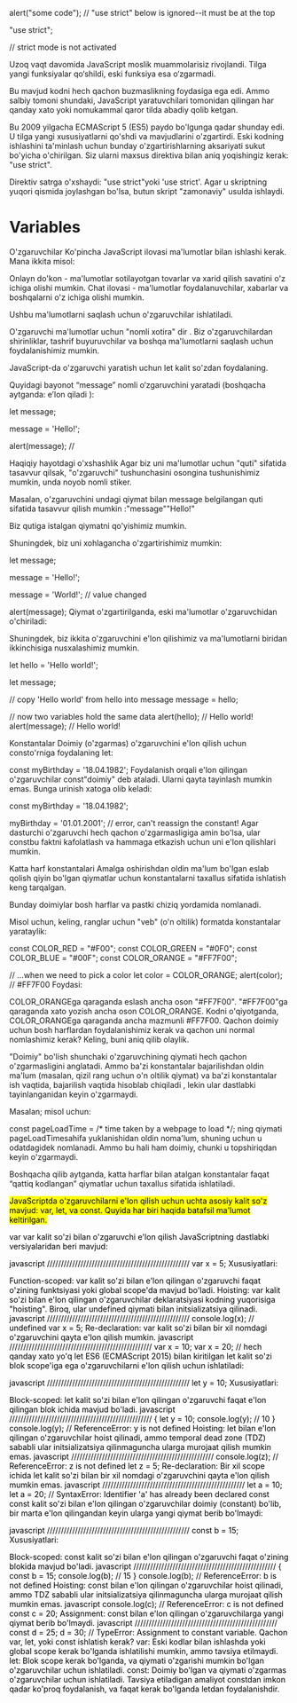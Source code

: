 alert("some code");
// "use strict" below is ignored--it must be at the top

"use strict";

// strict mode is not activated

Uzoq vaqt davomida JavaScript moslik muammolarisiz rivojlandi. Tilga yangi funksiyalar qo‘shildi, eski funksiya esa o‘zgarmadi.

Bu mavjud kodni hech qachon buzmaslikning foydasiga ega edi. Ammo salbiy tomoni shundaki, JavaScript yaratuvchilari tomonidan qilingan har qanday xato yoki nomukammal qaror tilda abadiy qolib ketgan.

Bu 2009 yilgacha ECMAScript 5 (ES5) paydo bo'lgunga qadar shunday edi. U tilga yangi xususiyatlarni qo'shdi va mavjudlarini o'zgartirdi. Eski kodning ishlashini ta'minlash uchun bunday o'zgartirishlarning aksariyati sukut bo'yicha o'chirilgan. Siz ularni maxsus direktiva bilan aniq yoqishingiz kerak: "use strict".

Direktiv satrga o'xshaydi: "use strict"yoki 'use strict'. Agar u skriptning yuqori qismida joylashgan bo'lsa, butun skript "zamonaviy" usulda ishlaydi.


<h1>Variables</h1>

O'zgaruvchilar
Ko'pincha JavaScript ilovasi ma'lumotlar bilan ishlashi kerak. Mana ikkita misol:

Onlayn do'kon - ma'lumotlar sotilayotgan tovarlar va xarid qilish savatini o'z ichiga olishi mumkin.
Chat ilovasi - ma'lumotlar foydalanuvchilar, xabarlar va boshqalarni o'z ichiga olishi mumkin.

Ushbu ma'lumotlarni saqlash uchun o'zgaruvchilar ishlatiladi.

O'zgaruvchi ma'lumotlar uchun "nomli xotira" dir . Biz o'zgaruvchilardan shirinliklar, tashrif buyuruvchilar va boshqa ma'lumotlarni saqlash uchun foydalanishimiz mumkin.

JavaScript-da o'zgaruvchi yaratish uchun let kalit so'zdan foydalaning.

Quyidagi bayonot “message” nomli o‘zgaruvchini yaratadi (boshqacha aytganda: e’lon qiladi ):

let message;

message = 'Hello!';

alert(message); // 


Haqiqiy hayotdagi o'xshashlik
Agar biz uni ma'lumotlar uchun "quti" sifatida tasavvur qilsak, "o'zgaruvchi" tushunchasini osongina tushunishimiz mumkin, unda noyob nomli stiker.

Masalan, o'zgaruvchini undagi qiymat bilan message belgilangan quti sifatida tasavvur qilish mumkin :"message""Hello!"


Biz qutiga istalgan qiymatni qo'yishimiz mumkin.

Shuningdek, biz uni xohlagancha o'zgartirishimiz mumkin:

let message;

message = 'Hello!';

message = 'World!'; // value changed

alert(message);
Qiymat o'zgartirilganda, eski ma'lumotlar o'zgaruvchidan o'chiriladi:


Shuningdek, biz ikkita o'zgaruvchini e'lon qilishimiz va ma'lumotlarni biridan ikkinchisiga nusxalashimiz mumkin.

let hello = 'Hello world!';

let message;

// copy 'Hello world' from hello into message
message = hello;

// now two variables hold the same data
alert(hello); // Hello world!
alert(message); // Hello world!


Konstantalar
Doimiy (o'zgarmas) o'zgaruvchini e'lon qilish uchun consto'rniga foydalaning let:

const myBirthday = '18.04.1982';
Foydalanish orqali e'lon qilingan o'zgaruvchilar const"doimiy" deb ataladi. Ularni qayta tayinlash mumkin emas. Bunga urinish xatoga olib keladi:

const myBirthday = '18.04.1982';

myBirthday = '01.01.2001'; // error, can't reassign the constant!
Agar dasturchi o'zgaruvchi hech qachon o'zgarmasligiga amin bo'lsa, ular constbu faktni kafolatlash va hammaga etkazish uchun uni e'lon qilishlari mumkin.

Katta harf konstantalari
Amalga oshirishdan oldin ma'lum bo'lgan eslab qolish qiyin bo'lgan qiymatlar uchun konstantalarni taxallus sifatida ishlatish keng tarqalgan.

Bunday doimiylar bosh harflar va pastki chiziq yordamida nomlanadi.

Misol uchun, keling, ranglar uchun "veb" (o'n oltilik) formatda konstantalar yarataylik:

const COLOR_RED = "#F00";
const COLOR_GREEN = "#0F0";
const COLOR_BLUE = "#00F";
const COLOR_ORANGE = "#FF7F00";

// ...when we need to pick a color
let color = COLOR_ORANGE;
alert(color); // #FF7F00
Foydasi:

COLOR_ORANGEga qaraganda eslash ancha oson "#FF7F00".
"#FF7F00"ga qaraganda xato yozish ancha oson COLOR_ORANGE.
Kodni o'qiyotganda, COLOR_ORANGEga qaraganda ancha mazmunli #FF7F00.
Qachon doimiy uchun bosh harflardan foydalanishimiz kerak va qachon uni normal nomlashimiz kerak? Keling, buni aniq qilib olaylik.

"Doimiy" bo'lish shunchaki o'zgaruvchining qiymati hech qachon o'zgarmasligini anglatadi. Ammo ba'zi konstantalar bajarilishdan oldin ma'lum (masalan, qizil rang uchun o'n oltilik qiymat) va ba'zi konstantalar ish vaqtida, bajarilish vaqtida hisoblab chiqiladi , lekin ular dastlabki tayinlanganidan keyin o'zgarmaydi.

Masalan; misol uchun:

const pageLoadTime = /* time taken by a webpage to load */;
ning qiymati pageLoadTimesahifa yuklanishidan oldin noma'lum, shuning uchun u odatdagidek nomlanadi. Ammo bu hali ham doimiy, chunki u topshiriqdan keyin o'zgarmaydi.

Boshqacha qilib aytganda, katta harflar bilan atalgan konstantalar faqat “qattiq kodlangan” qiymatlar uchun taxallus sifatida ishlatiladi.

<mark>
JavaScriptda o'zgaruvchilarni e'lon qilish uchun uchta asosiy kalit so'z mavjud: var, let, va const. Quyida har biri haqida batafsil ma'lumot keltirilgan.

var
var kalit so'zi bilan o'zgaruvchi e'lon qilish JavaScriptning dastlabki versiyalaridan beri mavjud:

javascript
///////////////////////////////////////////////////
var x = 5;
Xususiyatlari:

Function-scoped: var kalit so'zi bilan e'lon qilingan o'zgaruvchi faqat o'zining funktsiyasi yoki global scope'da mavjud bo'ladi.
Hoisting: var kalit so'zi bilan e'lon qilingan o'zgaruvchilar deklaratsiyasi kodning yuqorisiga "hoisting". Biroq, ular undefined qiymati bilan initsializatsiya qilinadi.
javascript
///////////////////////////////////////////////////
console.log(x); // undefined
var x = 5;
Re-declaration: var kalit so'zi bilan bir xil nomdagi o'zgaruvchini qayta e'lon qilish mumkin.
javascript
///////////////////////////////////////////////////
var x = 10;
var x = 20; // hech qanday xato yo'q
let
ES6 (ECMAScript 2015) bilan kiritilgan let kalit so'zi blok scope'iga ega o'zgaruvchilarni e'lon qilish uchun ishlatiladi:

javascript
///////////////////////////////////////////////////
let y = 10;
Xususiyatlari:

Block-scoped: let kalit so'zi bilan e'lon qilingan o'zgaruvchi faqat e'lon qilingan blok ichida mavjud bo'ladi.
javascript
///////////////////////////////////////////////////
{
    let y = 10;
    console.log(y); // 10
}
console.log(y); // ReferenceError: y is not defined
Hoisting: let bilan e'lon qilingan o'zgaruvchilar hoist qilinadi, ammo temporal dead zone (TDZ) sababli ular initsializatsiya qilinmaguncha ularga murojaat qilish mumkin emas.
javascript
///////////////////////////////////////////////////
console.log(z); // ReferenceError: z is not defined
let z = 5;
Re-declaration: Bir xil scope ichida let kalit so'zi bilan bir xil nomdagi o'zgaruvchini qayta e'lon qilish mumkin emas.
javascript
///////////////////////////////////////////////////
let a = 10;
let a = 20; // SyntaxError: Identifier 'a' has already been declared
const
const kalit so'zi bilan e'lon qilingan o'zgaruvchilar doimiy (constant) bo'lib, bir marta e'lon qilingandan keyin ularga yangi qiymat berib bo'lmaydi:

javascript
///////////////////////////////////////////////////
const b = 15;
Xususiyatlari:

Block-scoped: const kalit so'zi bilan e'lon qilingan o'zgaruvchi faqat o'zining blokida mavjud bo'ladi.
javascript
///////////////////////////////////////////////////
{
    const b = 15;
    console.log(b); // 15
}
console.log(b); // ReferenceError: b is not defined
Hoisting: const bilan e'lon qilingan o'zgaruvchilar hoist qilinadi, ammo TDZ sababli ular initsializatsiya qilinmaguncha ularga murojaat qilish mumkin emas.
javascript
console.log(c); // ReferenceError: c is not defined
const c = 20;
Assignment: const bilan e'lon qilingan o'zgaruvchilarga yangi qiymat berib bo'lmaydi.
javascript
///////////////////////////////////////////////////
const d = 25;
d = 30; // TypeError: Assignment to constant variable.
Qachon var, let, yoki const ishlatish kerak?
var: Eski kodlar bilan ishlashda yoki global scope kerak bo'lganda ishlatilishi mumkin, ammo tavsiya etilmaydi.
let: Blok scope kerak bo'lganda, va qiymati o'zgarishi mumkin bo'lgan o'zgaruvchilar uchun ishlatiladi.
const: Doimiy bo'lgan va qiymati o'zgarmas o'zgaruvchilar uchun ishlatiladi. Tavsiya etiladigan amaliyot constdan imkon qadar ko'proq foydalanish, va faqat kerak bo'lganda letdan foydalanishdir.
</mark>